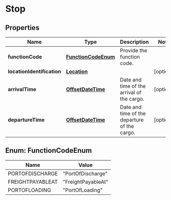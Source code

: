 
# Stop

## Properties
Name | Type | Description | Notes
------------ | ------------- | ------------- | -------------
**functionCode** | [**FunctionCodeEnum**](#FunctionCodeEnum) | Provide the function code. | 
**locationIdentification** | [**Location**](Location.md) |  |  [optional]
**arrivalTime** | [**OffsetDateTime**](OffsetDateTime.md) | Date and time of the arrival of the cargo. |  [optional]
**departureTime** | [**OffsetDateTime**](OffsetDateTime.md) | Date and time of the departure of the cargo. |  [optional]


<a name="FunctionCodeEnum"></a>
## Enum: FunctionCodeEnum
Name | Value
---- | -----
PORTOFDISCHARGE | &quot;PortOfDischarge&quot;
FREIGHTPAYABLEAT | &quot;FreightPayableAt&quot;
PORTOFLOADING | &quot;PortOfLoading&quot;



